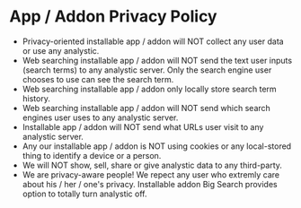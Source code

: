 # App / Addon Privacy Policy

- Privacy-oriented installable app / addon will NOT collect any user data or use any analystic.
- Web searching installable app / addon will NOT send the text user inputs (search terms) to any analystic server. Only the search engine user chooses to use can see the search term. 
- Web searching installable app / addon only locally store search term history.
- Web searching installable app / addon will NOT send which search engines user uses to any analystic server.
- Installable app / addon will NOT send what URLs user visit to any analystic server.
- Any our installable app / addon is NOT using cookies or any local-stored thing to identify a device or a person.
- We will NOT show, sell, share or give analystic data to any third-party.
- We are privacy-aware people! We repect any user who extremly care about his / her / one's privacy. Installable addon Big Search provides option to totally turn analystic off.
